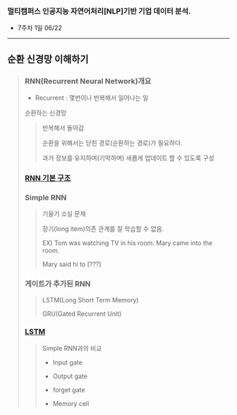 ### 멀티캠퍼스 인공지능 자연어처리[NLP]기반 기업 데이터 분석.
- 7주차 1일 06/22
---
## 순환 신경망 이해하기
> ### RNN(Recurrent Neural Network)개요
> - Recurrent : 몇번이나 반복해서 일어나는 일
> 
> 순환하는 신경망
>> 반복해서 돌아감
>> 
>> 순환을 위해서는 닫힌 경로(순환하는 경로)가 필요하다.
>> 
>> 과거 정보를 유지하며(기억하며) 새롭게 업데이트 할 수 있도록 구성
>
> ### [RNN 기본 구조](https://ratsgo.github.io/natural%20language%20processing/2017/03/09/rnnlstm/)
> 
> ### Simple RNN
>> 기울기 소실 문제
>> 
>> 장기(long item)의존 관계를 잘 학습할 수 없음.
>> 
>> EX) Tom was watching TV in his room. Mary came into the room.
>> 
>> Mary said hi to [???]
>
> ### 게이트가 추가된 RNN
>> LSTM(Long Short Term Memory)
>> 
>> GRU(Gated Recurrent Unit)
>> 
>
> ### [LSTM](https://wikidocs.net/22888)
>> Simple RNN과의 비교
>> - Input gate
>> 
>> - Output gate
>> 
>> - forget gate
>> 
>> - Memory cell

